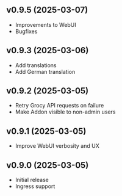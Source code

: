 ## v0.9.5 (2025-03-07)
- Improvements to WebUI
- Bugfixes

## v0.9.3 (2025-03-06)
- Add translations
- Add German translation

## v0.9.2 (2025-03-05)
- Retry Grocy API requests on failure
- Make Addon visible to non-admin users

## v0.9.1 (2025-03-05)
- Improve WebUI verbosity and UX

## v0.9.0 (2025-03-05)
- Initial release
- Ingress support